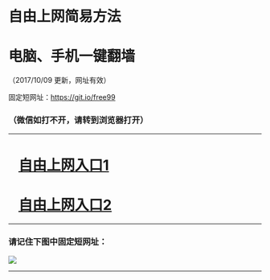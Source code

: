 ﻿# 自由上网简易方法

# 电脑、手机一键翻墙

（2017/10/09 更新，网址有效）

固定短网址：https://git.io/free99

### （微信如打不开，请转到浏览器打开）


***





# &nbsp;&nbsp; <a href="http://ft1375028107.fwq-tz-1001.info/fwqtz01.html?t=100900122276 " target="_blank">自由上网入口1</a>
# &nbsp;&nbsp; <a href="http://ft3140226950.fwq-tz-1002.info/fwqtz02.html?t=100900111265 " target="_blank">自由上网入口2</a>
***

### 请记住下图中固定短网址：

<img src="https://s3-us-west-2.amazonaws.com/fwq-1001/yjfq-20170905okok.png" /> 


***

